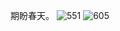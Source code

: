 期盼春天。
![551](https://jsd.cdn.zzko.cn/gh/JIALIKEMENG/picx-images-hosting@master/551.2xz3pmt6toq0.webp)
![605](https://jsd.cdn.zzko.cn/gh/JIALIKEMENG/picx-images-hosting@master/605.2b8o4pykxlxc.webp)